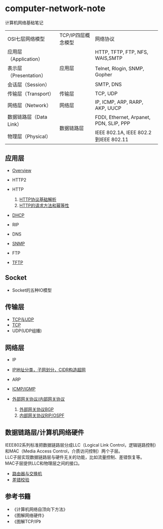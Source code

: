 # computer-network-note
计算机网络基础笔记
<table>
<tr>
<td>OSI七层网络模型</td>
<td>TCP/IP四层概念模型</td>
<td>网络协议</td>
</tr>
<tr>
<td>应用层（Application）</td>
<td rowspan="3">应用层</td>
<td>
HTTP, TFTP, FTP, NFS, WAIS,SMTP
</td>
</tr>
<tr>
<td>表示层（Presentation）</td>
<td>Telnet, Rlogin, SNMP, Gopher</td>
</tr>
<tr>
<td>会话层（Session）</td>
<td>SMTP, DNS</td>
</tr>
<tr>
<td>传输层（Transport）</td>
<td>传输层</td>
<td>TCP, UDP</td>
</tr>
<tr>
<td>网络层（Network）</td>
<td>网络层</td>
<td>IP, ICMP, ARP, RARP, AKP, UUCP</td>
</tr>
<tr>
<td>数据链路层（Data Link）</td>
<td rowspan="2">数据链路层</td>
<td>FDDI, Ethernet, Arpanet, PDN, SLIP, PPP</td>
</tr>
<tr>
<td>物理层（Physical）</td>
<td>IEEE 802.1A, IEEE 802.2到IEEE 802.11</td>
</tr>
</table>


## 应用层
- [Overview](https://github.com/orochiZhang/AlgorithmsBlog/blob/master/NetWork/Applicationlayer/Overview.md)
- HTTP2
- HTTP
  1. [HTTP协议基础解析](https://github.com/orochiZhang/AlgorithmsBlog/blob/master/NetWork/Applicationlayer/HTTP-data-structure.md)
  2. [HTTP的请求方法和幂等性](https://github.com/orochiZhang/AlgorithmsBlog/blob/master/NetWork/Applicationlayer/HTTP-Method-Idempotent.md)

- [DHCP](https://baike.baidu.com/item/DHCP/218195)
- RIP
- DNS
- [SNMP](https://baike.baidu.com/item/%E7%AE%80%E5%8D%95%E7%BD%91%E7%BB%9C%E7%AE%A1%E7%90%86%E5%8D%8F%E8%AE%AE/2986113)
- FTP
- [TFTP](https://baike.baidu.com/item/tftp/455170)

## Socket
- Socket的五种IO模型

## 传输层
- [TCP与UDP](https://github.com/orochiZhang/AlgorithmsBlog/blob/master/NetWork/Transportlayer/TCP-and-UDP.md)
- [TCP](https://github.com/orochiZhang/AlgorithmsBlog/blob/master/NetWork/Transportlayer/TCP.md)
- UDP(UDP组播)

## 网络层
- IP
- [IP地址分类，子网划分，CIDR构造超网](https://github.com/orochiZhang/AlgorithmsBlog/blob/master/NetWork/Networklayer/IP-address.md)
- ARP
- [ICMP/IGMP](https://github.com/orochiZhang/AlgorithmsBlog/blob/master/NetWork/Networklayer/ICMP-and-IGMP.md)

- [外部网关协议/内部网关协议](https://github.com/orochiZhang/AlgorithmsBlog/blob/master/NetWork/Networklayer/IGP-and-EGP.md)
  1. [外部网关协议BGP](https://github.com/orochiZhang/AlgorithmsBlog/blob/master/NetWork/Networklayer/BGP.md)
  2. [内部网关协议RIP/OSPF](https://github.com/orochiZhang/AlgorithmsBlog/blob/master/NetWork/Networklayer/RIP-and-OSPF.md)

## 数据链路层/计算机网络硬件
IEEE802系列标准把数据链路层分成LLC（Logical Link Control，逻辑链路控制）和MAC（Media Access Control，介质访问控制）两个子层。   
LLC子层实现数据链路层与硬件无关的功能，比如流量控制、差错恢复等。   
MAC子层提供LLC和物理层之间的接口。    

- [路由器与交换机](https://github.com/orochiZhang/AlgorithmsBlog/blob/master/NetWork/DataLinkLayer/Router_and_Switch.md)
- [差错校验](https://github.com/orochiZhang/AlgorithmsBlog/blob/master/NetWork/DataLinkLayer/error_detection.md)

## 参考书籍
- 《计算机网络自顶向下方法》
- 《图解网络硬件》
- 《图解TCP/IP》

